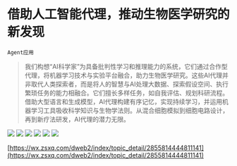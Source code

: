 # 借助人工智能代理，推动生物医学研究的新发现
`Agent应用`
> 我们构想“AI科学家”为具备批判性学习和推理能力的系统，它们通过合作型代理，将机器学习技术与实验平台融合，助力生物医学研究。这些AI代理并非取代人类探索者，而是将人的智慧与AI处理大数据、探索假设空间、执行繁琐任务的能力相融合。它们擅长多样任务，如自我评估、规划科研流程。借助大型语言和生成模型，AI代理构建有序记忆，实现持续学习，并运用机器学习工具吸收科学知识与生物学法则。从混合细胞模拟到细胞电路设计，再到新疗法研发，AI代理的潜力无限。

![](https://raw.githubusercontent.com/HuggingAGI/HuggingArxiv/main/paper_images/2404.02831/figure_1_V9_600_DPI.png)
![](https://raw.githubusercontent.com/HuggingAGI/HuggingArxiv/main/paper_images/2404.02831/x1.png)
![](https://raw.githubusercontent.com/HuggingAGI/HuggingArxiv/main/paper_images/2404.02831/x2.png)
![](https://raw.githubusercontent.com/HuggingAGI/HuggingArxiv/main/paper_images/2404.02831/x3.png)
![](https://raw.githubusercontent.com/HuggingAGI/HuggingArxiv/main/paper_images/2404.02831/x4.png)
![](https://raw.githubusercontent.com/HuggingAGI/HuggingArxiv/main/paper_images/2404.02831/x5.png)

[https://wx.zsxq.com/dweb2/index/topic_detail/2855814444811141](https://wx.zsxq.com/dweb2/index/topic_detail/2855814444811141)
